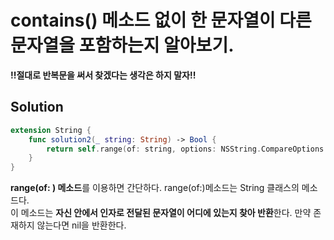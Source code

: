 # contains() 메소드 없이 한 문자열이 다른 문자열을 포함하는지 알아보기.         
**!!절대로 반복문을 써서 찾겠다는 생각은 하지 말자!!**
   
## Solution    

```swift
extension String {
    func solution2(_ string: String) -> Bool {
        return self.range(of: string, options: NSString.CompareOptions.caseInsensitive) != nil
    }
}
```       
**range(of: ) 메소드**를 이용하면 간단하다. range(of:)메소드는 String 클래스의 메소드다.      
이 메소드는 **자신 안에서 인자로 전달된 문자열이 어디에 있는지 찾아 반환**한다. 만약 존재하지 않는다면 nil을 반환한다.    


